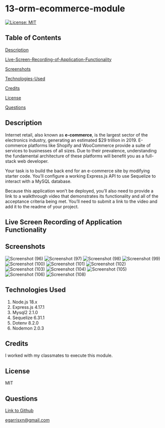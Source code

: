 # 13-orm-ecommerce-module

[![License: MIT](https://img.shields.io/badge/License-MIT-yellow.svg)](https://opensource.org/licenses/MIT)

## Table of Contents

[Description](#description)

[Live-Screen-Recording-of-Application-Functionality](#live-screen-recording-of-application-functionality)

[Screenshots](#screenshots)

[Technologies-Used](#technologies-used)

[Credits](#credits)

[License](#license)

[Questions](#questions)

## Description

Internet retail, also known as **e-commerce**, is the largest sector of the electronics industry, generating an estimated $29 trillion in 2019. E-commerce platforms like Shopify and WooCommerce provide a suite of services to businesses of all sizes. Due to their prevalence, understanding the fundamental architecture of these platforms will benefit you as a full-stack web developer.

Your task is to build the back end for an e-commerce site by modifying starter code. You’ll configure a working Express.js API to use Sequelize to interact with a MySQL database.

Because this application won’t be deployed, you’ll also need to provide a link to a walkthrough video that demonstrates its functionality and all of the acceptance criteria being met. You’ll need to submit a link to the video and add it to the readme of your project.

## Live Screen Recording of Application Functionality



## Screenshots

![Screenshot (96)](https://user-images.githubusercontent.com/126130230/235795917-c21a1ff5-79a0-4408-a0ce-2eb284e30d8f.png)
![Screenshot (97)](https://user-images.githubusercontent.com/126130230/235795918-007dfbb2-b357-407e-bde1-c49fe69e28de.png)
![Screenshot (98)](https://user-images.githubusercontent.com/126130230/235795919-d5c10ac1-dc93-4f81-a622-4671785d1af9.png)
![Screenshot (99)](https://user-images.githubusercontent.com/126130230/235795920-fd5ef682-4bd9-48d9-bece-06306618390f.png)
![Screenshot (100)](https://user-images.githubusercontent.com/126130230/235795912-30438525-0b9b-4d22-b1e6-e2ead532ac52.png)
![Screenshot (101)](https://user-images.githubusercontent.com/126130230/235795913-50058612-d3f9-4507-9172-58fe94718e77.png)
![Screenshot (102)](https://user-images.githubusercontent.com/126130230/235795922-7f496d5c-95ca-4058-bfdb-b414bfafc405.png)
![Screenshot (103)](https://user-images.githubusercontent.com/126130230/235795905-48f1435f-8d20-4b39-afae-a94566b6205a.png)
![Screenshot (104)](https://user-images.githubusercontent.com/126130230/235795907-56f5cdc3-ac5e-4288-ab6a-8e7ad67c42dd.png)
![Screenshot (105)](https://user-images.githubusercontent.com/126130230/235795908-21ede9a6-aec1-47cc-9e54-b49077393b75.png)
![Screenshot (106)](https://user-images.githubusercontent.com/126130230/235795910-d303fbc8-c74d-4fef-9893-2c8df10f3736.png)
![Screenshot (108)](https://user-images.githubusercontent.com/126130230/235795911-e334e380-ae6f-40ff-ae47-12ea92ce3472.png)

## Technologies Used

1. Node.js 18.x
2. Express.js 4.17.1
3. Mysql2 2.1.0
4. Sequelize 6.31.1
5. Dotenv 8.2.0
6. Nodemon 2.0.3

## Credits

I worked with my classmates to execute this module.

## License

MIT

## Questions

[Link to Github](https://github.com/egarrisxn)

<a href="mailto:egarrisxn@gmail.com">egarrisxn@gmail.com</a>
